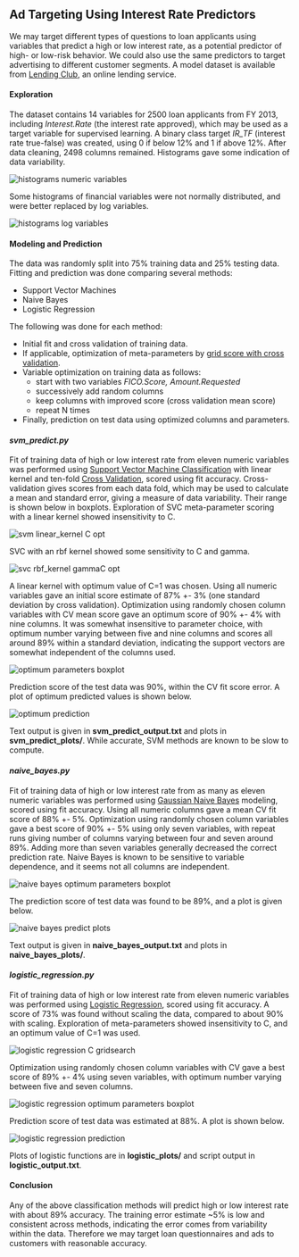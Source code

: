 ## Ad Targeting Using Interest Rate Predictors

We may target different types of questions to loan applicants using variables that predict a high or low interest rate, as a potential predictor of high- or low-risk behavior.  We could also use the same predictors to target advertising to different customer segments.  A model dataset is available from [Lending Club](https://www.lendingclub.com/info/download-data.action), an online lending service.

#### Exploration

The dataset contains 14 variables for 2500 loan applicants from FY 2013, including *Interest.Rate* (the interest rate approved), which may be used as a target variable for supervised learning.  A binary class target *IR_TF* (interest rate true-false) was created, using 0 if below 12% and 1 if above 12%.  After data cleaning, 2498 columns remained.  Histograms gave some indication of data variability.  

<img src="https://github.com/bfetler/lending_club_predict/blob/master/logistic_regression_plots/hist_allvar.png" alt="histograms numeric variables" />

Some histograms of financial variables were not normally distributed, and were better replaced by log variables.

<img src="https://github.com/bfetler/lending_club_predict/blob/master/logistic_regression_plots/hist_logvar.png" alt="histograms log variables" />

#### Modeling and Prediction

The data was randomly split into 75% training data and 25% testing data.  Fitting and prediction was done comparing several methods:
+ Support Vector Machines
+ Naive Bayes
+ Logistic Regression

The following was done for each method:
+ Initial fit and cross validation of training data.
+ If applicable, optimization of meta-parameters by [grid score with cross validation](http://scikit-learn.org/stable/modules/grid_search.html#grid-search).
+ Variable optimization on training data as follows: 
  + start with two variables *FICO.Score, Amount.Requested*
  + successively add random columns
  + keep columns with improved score (cross validation mean score)
  + repeat N times
+ Finally, prediction on test data using optimized columns and parameters.

#### *svm_predict.py*
Fit of training data of high or low interest rate from eleven numeric variables was performed using [Support Vector Machine Classification](http://scikit-learn.org/stable/modules/svm.html#svm) with linear kernel and ten-fold [Cross Validation](http://scikit-learn.org/stable/modules/cross_validation.html), scored using fit accuracy.  Cross-validation gives scores from each data fold, which may be used to calculate a mean and standard error, giving a measure of data variability.  Their range is shown below in boxplots.  Exploration of SVC meta-parameter scoring with a linear kernel showed insensitivity to C.

<img src="https://github.com/bfetler/lending_club_predict/blob/master/svm_predict_plots/svm_gridscore_C.png" alt="svm linear_kernel C opt" />

SVC with an rbf kernel showed some sensitivity to C and gamma.  

<img src="https://github.com/bfetler/lending_club_predict/blob/master/svm_predict_plots/svm_gridscore_rbf_gammaC.png" alt="svc rbf_kernel gammaC opt" />

A linear kernel with optimum value of C=1 was chosen.  Using all numeric variables gave an initial score estimate of 87% +- 3% (one standard deviation by cross validation).  Optimization using randomly chosen column variables with CV mean score gave an optimum score of 90% +- 4% with nine columns.   It was somewhat insensitive to parameter choice, with optimum number varying between five and nine columns and scores all around 89% within a standard deviation, indicating the support vectors are somewhat independent of the columns used.  

<img src="https://github.com/bfetler/lending_club_predict/blob/master/svm_predict_plots/svm_opt_params_boxplot.png" alt="optimum parameters boxplot" />

Prediction score of the test data was 90%, within the CV fit score error.  A plot of optimum predicted values is shown below.  

<img src="https://github.com/bfetler/lending_club_predict/blob/master/svm_predict_plots/svm_intrate_optvar_predict.png" alt="optimum prediction" />

Text output is given in **svm_predict_output.txt** and plots in **svm_predict_plots/**.  While accurate, SVM methods are known to be slow to compute.

#### *naive_bayes.py*
Fit of training data of high or low interest rate from as many as eleven numeric variables was performed using [Gaussian Naive Bayes](http://scikit-learn.org/stable/modules/naive_bayes.html#gaussian-naive-bayes) modeling, scored using fit accuracy.  Using all numeric columns gave a mean CV fit score of 88% +- 5%.  Optimization using randomly chosen column variables gave a best score of 90% +- 5% using only seven variables, with repeat runs giving number of columns varying between four and seven around 89%.  Adding more than seven variables generally decreased the correct prediction rate.  Naive Bayes is known to be sensitive to variable dependence, and it seems not all columns are independent.  

<img src="https://github.com/bfetler/lending_club_predict/blob/master/naive_bayes_plots/gnb_opt_params_boxplot.png" alt="naive bayes optimum parameters boxplot" />

The prediction score of test data was found to be 89%, and a plot is given below.  

<img src="https://github.com/bfetler/lending_club_predict/blob/master/naive_bayes_plots/gnb_intrate_optvar_predict.png" alt="naive bayes predict plots" />

Text output is given in **naive_bayes_output.txt** and plots in **naive_bayes_plots/**.  

#### *logistic_regression.py* 
Fit of training data of high or low interest rate from eleven numeric variables was performed using [Logistic Regression](http://scikit-learn.org/stable/modules/linear_model.html#logistic-regression), scored using fit accuracy.  A score of 73% was found without scaling the data, compared to about 90% with scaling.  Exploration of meta-parameters showed insensitivity to C, and an optimum value of C=1 was used.  

<img src="https://github.com/bfetler/lending_club_predict/blob/master/logistic_regression_plots/lr_gridscore_C.png" alt="logistic regression C gridsearch" />

Optimization using randomly chosen column variables with CV gave a best score of 89% +- 4% using seven variables, with optimum number varying between five and seven columns.  

<img src="https://github.com/bfetler/lending_club_predict/blob/master/logistic_regression_plots/lr_opt_params_boxplot.png" alt="logistic regression optimum parameters boxplot" />

Prediction score of test data was estimated at 88%.  A plot is shown below.

<img src="https://github.com/bfetler/lending_club_predict/blob/master/logistic_regression_plots/lr_intrate_optvar_predict.png" alt="logistic regression prediction" />

Plots of logistic functions are in **logistic_plots/** and script output in **logistic_output.txt**.

#### Conclusion
Any of the above classification methods will predict high or low interest rate with about 89% accuracy.  The training error estimate ~5% is low and consistent across methods, indicating the error comes from variability within the data.  Therefore we may target loan questionnaires and ads to customers with reasonable accuracy.  
